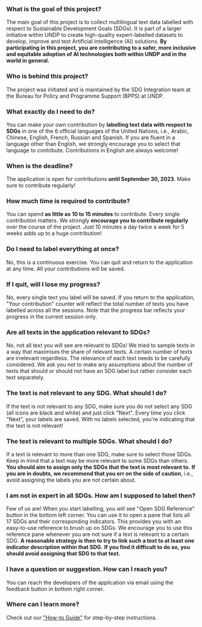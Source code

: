### What is the goal of this project?

The main goal of this project is to collect multilingual text data labelled with respect to Sustainable Development Goals (SDGs).
It is part of a larger initiative within UNDP to create high-quality expert-labelled datasets to develop, improve and test Artificial Intelligence (AI) solutions. 
**By participating in this project, you are contributing to a safer, more inclusive and equitable adoption of AI technologies both within UNDP and in the world in general.** 

### Who is behind this project?

The project was initiated and is maintained by the SDG Integration team at the Bureau for Policy and Programme Support (BPPS) at UNDP.

### What exactly do I need to do?

You can make your own contribution by **labelling text data with respect to SDGs** in one of the 6 official languages of the United Nations, i.e., Arabic, Chinese, English, French, Russian and Spanish.
If you are fluent in a language other than English, we strongly encourage you to select that language to contribute.
Contributions in English are always welcome!

### When is the deadline?

The application is open for contributions **until September 30, 2023**.
Make sure to contribute regularly!

### How much time is required to contribute?

You can spend **as little as 10 to 15 minutes** to contribute.
Every single contribution matters.
We strongly **encourage you to contribute regularly** over the course of the project.
Just 10 minutes a day twice a week for 5 weeks adds up to a huge contribution!

### Do I need to label everything at once?

No, this is a continuous exercise.
You can quit and return to the application at any time.
All your contributions will be saved.

### If I quit, will I lose my progress?

No, every single text you label will be saved.
If you return to the application, "Your contribution" counter will reflect the total number of texts you have labelled across all the sessions.
Note that the progress bar reflects your progress in the current session only.

### Are all texts in the application relevant to SDGs?

No, not all text you will see are relevant to SDGs!
We tried to sample texts in a way that maximises the share of relevant texts.
A certain number of texts are irrelevant regardless.
The relevance of each text needs to be carefully considered.
We ask you not to make any assumptions about the number of texts that should or should not have an SDG label but rather consider each text separately.

### The text is not relevant to any SDG. What should I do?

If the text is not relevant to any SDG, make sure you do not select any SDG (all icons are black and white) and just click "Next". Every time you click "Next", your labels are saved. With no labels selected, you're indicating that the text is not relevant!

### The text is relevant to multiple SDGs. What should I do?

If a text is relevant to more than one SDG, make sure to select those SDGs.
Keep in mind that a text may be more relevant to some SDGs than others.
**You should aim to assign only the SDGs that the text is most relevant to.**
**If you are in doubts, we recommend that you err on the side of caution**, i.e., avoid assigning the labels you are not certain about.

### I am not in expert in all SDGs. How am I supposed to label then?

Few of us are!
When you start labelling, you will see "Open SDG Reference" button in the bottom left corner.
You can use it to open a pane that lists all 17 SDGs and their corresponding indicators.
This provides you with an easy-to-use reference to brush up on SDGs.
We encourage you to use this reference pane whenever you are not sure if a text is relevant to a certain SDG.
**A reasonable strategy is then to try to link such a text to at least one indicator description within that SDG.**
**If you find it difficult to do so, you should avoid assigning that SDG to that text.**

### I have a question or suggestion. How can I reach you?

You can reach the developers of the application via email using the feedback button in bottom right corner.

### Where can I learn more?

Check out our ["How-to Guide"](https://undp.sharepoint.com/:f:/s/SDGIntegrationteam/EjtEph3LQXVOv71vonRt7T4B9FE527ZM04RkV7-vKtImhg?e=L3odWd) for step-by-step instructions.